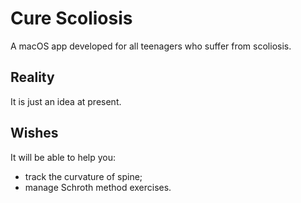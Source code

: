 #  Cure Scoliosis
A macOS app developed for all teenagers who suffer from scoliosis. 
## Reality
It is just an idea at present.
## Wishes
It will be able to help you:
- track the curvature of spine;
- manage Schroth method exercises.
